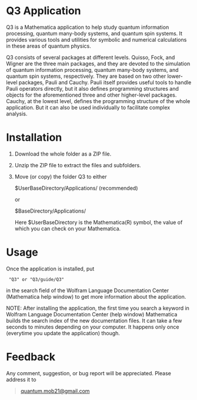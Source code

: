 # Q3 Application

Q3 is a Mathematica application to help study quantum information processing, quantum many-body systems, and quantum spin systems. It provides various tools and utilities for symbolic and numerical calculations in these areas of quantum physics.

Q3 consists of several packages at different levels. Quisso, Fock, and Wigner are the three main packages, and they are devoted to the simulation of quantum information processing, quantum many-body systems, and quantum spin systems, respectively. They are based on two other lower-level packages, Pauli and Cauchy. Pauli itself provides useful tools to handle Pauli operators directly, but it also defines programming structures and objects for the aforementioned three and other higher-level packages. Cauchy, at the lowest level, defines the programming structure of the whole application. But it can also be used individually to facilitate complex analysis.

# Installation

1. Download the whole folder as a ZIP file.

2. Unzip the ZIP file to extract the files and subfolders.

3. Move (or copy) the folder Q3 to either

   $UserBaseDirectory/Applications/ (recommended)

   or

   $BaseDirectory/Applications/

   Here $UserBaseDirectory is the Mathematica(R) symbol, the value of which you can check on your Mathematica.

# Usage

Once the application is installed, put

     "Q3" or "Q3/guide/Q3"

in the search field of the Wolfram Language Documentation Center (Mathematica help window) to get more information about the application.

NOTE: After installing the application, the first time you search a keyword in Wolfram Language Documentation Center (help window) Mathematica builds the search index of the new documentation files. It can take a few seconds to minutes depending on your computer. It happens only once (everytime you update the application) though.


# Feedback

Any comment, suggestion, or bug report will be appreciated. Please address it to

> [quantum.mob21@gmail.com](mailto:quantum.mob21@gmail.com)

